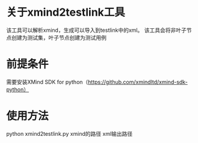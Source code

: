# 关于xmind2testlink工具
该工具可以解析xmind，生成可以导入到testlink中的xml。
该工具会将非叶子节点创建为测试集，叶子节点创建为测试用例


# 前提条件
需要安装XMind SDK for python（https://github.com/xmindltd/xmind-sdk-python）

# 使用方法
python xmind2testlink.py xmind的路径 xml输出路径

